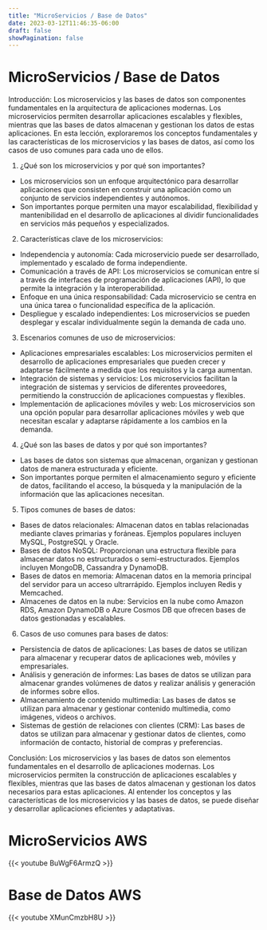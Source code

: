```yaml
---
title: "MicroServicios / Base de Datos"
date: 2023-03-12T11:46:35-06:00
draft: false
showPagination: false
---
```

# MicroServicios / Base de Datos

Introducción:
Los microservicios y las bases de datos son componentes fundamentales en la arquitectura de aplicaciones modernas. Los microservicios permiten desarrollar aplicaciones escalables y flexibles, mientras que las bases de datos almacenan y gestionan los datos de estas aplicaciones. En esta lección, exploraremos los conceptos fundamentales y las características de los microservicios y las bases de datos, así como los casos de uso comunes para cada uno de ellos.

1. ¿Qué son los microservicios y por qué son importantes?
- Los microservicios son un enfoque arquitectónico para desarrollar aplicaciones que consisten en construir una aplicación como un conjunto de servicios independientes y autónomos.
- Son importantes porque permiten una mayor escalabilidad, flexibilidad y mantenibilidad en el desarrollo de aplicaciones al dividir funcionalidades en servicios más pequeños y especializados.

2. Características clave de los microservicios:
- Independencia y autonomía: Cada microservicio puede ser desarrollado, implementado y escalado de forma independiente.
- Comunicación a través de API: Los microservicios se comunican entre sí a través de interfaces de programación de aplicaciones (API), lo que permite la integración y la interoperabilidad.
- Enfoque en una única responsabilidad: Cada microservicio se centra en una única tarea o funcionalidad específica de la aplicación.
- Despliegue y escalado independientes: Los microservicios se pueden desplegar y escalar individualmente según la demanda de cada uno.

3. Escenarios comunes de uso de microservicios:
- Aplicaciones empresariales escalables: Los microservicios permiten el desarrollo de aplicaciones empresariales que pueden crecer y adaptarse fácilmente a medida que los requisitos y la carga aumentan.
- Integración de sistemas y servicios: Los microservicios facilitan la integración de sistemas y servicios de diferentes proveedores, permitiendo la construcción de aplicaciones compuestas y flexibles.
- Implementación de aplicaciones móviles y web: Los microservicios son una opción popular para desarrollar aplicaciones móviles y web que necesitan escalar y adaptarse rápidamente a los cambios en la demanda.

4. ¿Qué son las bases de datos y por qué son importantes?
- Las bases de datos son sistemas que almacenan, organizan y gestionan datos de manera estructurada y eficiente.
- Son importantes porque permiten el almacenamiento seguro y eficiente de datos, facilitando el acceso, la búsqueda y la manipulación de la información que las aplicaciones necesitan.

5. Tipos comunes de bases de datos:
- Bases de datos relacionales: Almacenan datos en tablas relacionadas mediante claves primarias y foráneas. Ejemplos populares incluyen MySQL, PostgreSQL y Oracle.
- Bases de datos NoSQL: Proporcionan una estructura flexible para almacenar datos no estructurados o semi-estructurados. Ejemplos incluyen MongoDB, Cassandra y DynamoDB.
- Bases de datos en memoria: Almacenan datos en la memoria principal del servidor para un acceso ultrarrápido. Ejemplos incluyen Redis y Memcached.
- Almacenes de datos en la nube: Servicios en la nube como Amazon RDS, Amazon DynamoDB o Azure Cosmos DB que ofrecen bases de datos gestionadas y escalables.

6. Casos de uso comunes para bases de datos:


- Persistencia de datos de aplicaciones: Las bases de datos se utilizan para almacenar y recuperar datos de aplicaciones web, móviles y empresariales.
- Análisis y generación de informes: Las bases de datos se utilizan para almacenar grandes volúmenes de datos y realizar análisis y generación de informes sobre ellos.
- Almacenamiento de contenido multimedia: Las bases de datos se utilizan para almacenar y gestionar contenido multimedia, como imágenes, videos o archivos.
- Sistemas de gestión de relaciones con clientes (CRM): Las bases de datos se utilizan para almacenar y gestionar datos de clientes, como información de contacto, historial de compras y preferencias.

Conclusión:
Los microservicios y las bases de datos son elementos fundamentales en el desarrollo de aplicaciones modernas. Los microservicios permiten la construcción de aplicaciones escalables y flexibles, mientras que las bases de datos almacenan y gestionan los datos necesarios para estas aplicaciones. Al entender los conceptos y las características de los microservicios y las bases de datos, se puede diseñar y desarrollar aplicaciones eficientes y adaptativas.

# MicroServicios AWS
{{< youtube BuWgF6ArmzQ >}}
# Base de Datos AWS
{{< youtube XMunCmzbH8U >}}